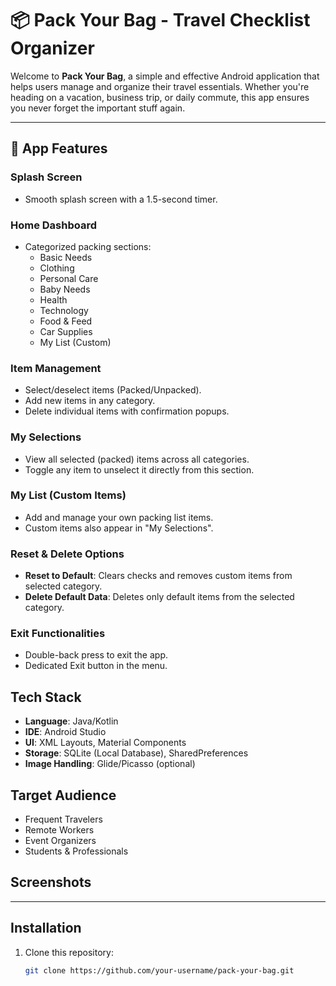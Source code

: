 # 📦 Pack Your Bag - Travel Checklist Organizer

Welcome to **Pack Your Bag**, a simple and effective Android application that helps users manage and organize their travel essentials. Whether you're heading on a vacation, business trip, or daily commute, this app ensures you never forget the important stuff again.

---

## 📱 App Features

### Splash Screen
- Smooth splash screen with a 1.5-second timer.

###  Home Dashboard
- Categorized packing sections:
  - Basic Needs
  - Clothing
  - Personal Care
  - Baby Needs
  - Health
  - Technology
  - Food & Feed
  - Car Supplies
  - My List (Custom)

### Item Management
- Select/deselect items (Packed/Unpacked).
- Add new items in any category.
- Delete individual items with confirmation popups.

###  My Selections
- View all selected (packed) items across all categories.
- Toggle any item to unselect it directly from this section.

###  My List (Custom Items)
- Add and manage your own packing list items.
- Custom items also appear in "My Selections".

###  Reset & Delete Options
- **Reset to Default**: Clears checks and removes custom items from selected category.
- **Delete Default Data**: Deletes only default items from the selected category.

###  Exit Functionalities
- Double-back press to exit the app.
- Dedicated Exit button in the menu.


##  Tech Stack

- **Language**: Java/Kotlin
- **IDE**: Android Studio
- **UI**: XML Layouts, Material Components
- **Storage**: SQLite (Local Database), SharedPreferences
- **Image Handling**: Glide/Picasso (optional)


## Target Audience

- Frequent Travelers
- Remote Workers
- Event Organizers
- Students & Professionals


##  Screenshots

----------------------

##  Installation

1. Clone this repository:
   ```bash
   git clone https://github.com/your-username/pack-your-bag.git
